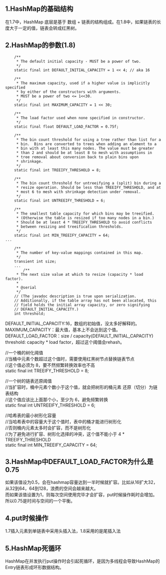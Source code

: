 ## 1.HashMap的基础结构
在1.7中，HashMap 底层是基于 数组 + 链表的结构组成。在1.8中，如果链表的长度大于一定的值，链表会转成红黑树。  

## 2.HashMap的参数(1.8)

```
    /**
     * The default initial capacity - MUST be a power of two.
     */
    static final int DEFAULT_INITIAL_CAPACITY = 1 << 4; // aka 16

    /**
     * The maximum capacity, used if a higher value is implicitly specified
     * by either of the constructors with arguments.
     * MUST be a power of two <= 1<<30.
     */
    static final int MAXIMUM_CAPACITY = 1 << 30;

    /**
     * The load factor used when none specified in constructor.
     */
    static final float DEFAULT_LOAD_FACTOR = 0.75f;

    /**
     * The bin count threshold for using a tree rather than list for a
     * bin.  Bins are converted to trees when adding an element to a
     * bin with at least this many nodes. The value must be greater
     * than 2 and should be at least 8 to mesh with assumptions in
     * tree removal about conversion back to plain bins upon
     * shrinkage.
     */
    static final int TREEIFY_THRESHOLD = 8;

    /**
     * The bin count threshold for untreeifying a (split) bin during a
     * resize operation. Should be less than TREEIFY_THRESHOLD, and at
     * most 6 to mesh with shrinkage detection under removal.
     */
    static final int UNTREEIFY_THRESHOLD = 6;

    /**
     * The smallest table capacity for which bins may be treeified.
     * (Otherwise the table is resized if too many nodes in a bin.)
     * Should be at least 4 * TREEIFY_THRESHOLD to avoid conflicts
     * between resizing and treeification thresholds.
     */
    static final int MIN_TREEIFY_CAPACITY = 64;
...

    /**
     * The number of key-value mappings contained in this map.
     */
    transient int size;
    ...
        /**
     * The next size value at which to resize (capacity * load factor).
     *
     * @serial
     */
    // (The javadoc description is true upon serialization.
    // Additionally, if the table array has not been allocated, this
    // field holds the initial array capacity, or zero signifying
    // DEFAULT_INITIAL_CAPACITY.)
    int threshold;

```  

DEFAULT_INITIAL_CAPACITY:16，数组的初始值，没太多好解释的。  
MAXIMUM_CAPACITY：最大值，基本上不会达到这个值。  
DEFAULT_LOAD_FACTOR：size / capacity(DEFAULT_INITIAL_CAPACITY)  
threshold: capacity * load factor，超过这个阈值会rehash。  

//一个桶的树化阈值  
//当桶中元素个数超过这个值时，需要使用红黑树节点替换链表节点  
//这个值必须为 8，要不然频繁转换效率也不高  
static final int TREEIFY_THRESHOLD = 8;  

//一个树的链表还原阈值  
//当扩容时，桶中元素个数小于这个值，就会把树形的桶元素 还原（切分）为链表结构  
//这个值应该比上面那个小，至少为 6，避免频繁转换  
static final int UNTREEIFY_THRESHOLD = 6;  

//哈希表的最小树形化容量  
//当哈希表中的容量大于这个值时，表中的桶才能进行树形化  
//否则桶内元素太多时会扩容，而不是树形化  
//为了避免进行扩容、树形化选择的冲突，这个值不能小于 4 * TREEIFY_THRESHOLD  
static final int MIN_TREEIFY_CAPACITY = 64;  

## 3.HashMap中DEFAULT_LOAD_FACTOR为什么是0.75
如果该值设为0.5，会在hashmap容量达到一半时候就扩容。比如从16扩大32，从32到64，64到128，浪费的空间会越来越大。  
而如果该值设置为1，则每次空间使用完毕才会扩容，put时候操作耗时会增加。  
所以0.75是时间与空间的一个平衡。  

## 4.put时候操作
1.7插入元素到单链表中采用头插入法，1.8采用的是尾插入法  

## 5.HashMap死循环
HashMap在并发执行put操作时会引起死循环，是因为多线程会导致HashMap的Entry链表形成环形数据结构。  

